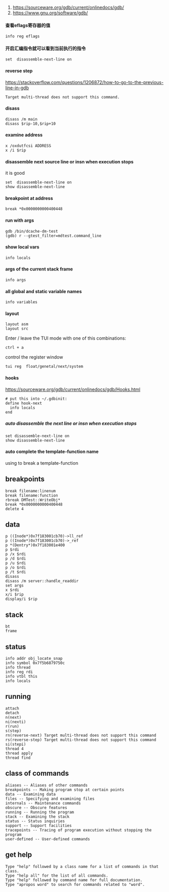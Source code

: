 1. https://sourceware.org/gdb/current/onlinedocs/gdb/
1. https://www.gnu.org/software/gdb/

#### 查看eflags寄存器的值
```
info reg eflags
```

#### 开启汇编指令就可以看到当前执行的指令

```
set  disassemble-next-line on
```

#### reverse step
https://stackoverflow.com/questions/1206872/how-to-go-to-the-previous-line-in-gdb
```
Target multi-thread does not support this command.
```

#### disass
```
disass /m main
disass $rip-10,$rip+10
```
  
#### examine address
```
x /oxdutfcsi ADDRESS
x /i $rip
```

#### disassemble next source line or insn when execution stops
it is good
```
set  disassemble-next-line on
show disassemble-next-line
```

#### breakpoint at address
```
break *0x0000000000400448
```

#### run with args
```
gdb /bin/dcache-dm-test
(gdb) r --gtest_filter=mdtest.command_line
```
#### show local vars
```
info locals
```

#### args of the current stack frame
```
info args
```

#### all global and static variable names
```
info variables
```

#### layout 
```
layout asm
layout src
```
Enter / leave the TUI mode with one of this combinations:
```
ctrl + a
```
control the register window
```
tui reg  float/genetal/next/system
```

#### hooks
https://sourceware.org/gdb/current/onlinedocs/gdb/Hooks.html
```
# put this into ~/.gdbinit:
define hook-next
  info locals
end
```
  
##### auto disassemble the next line or insn when execution stops
```
set disassemble-next-line on
show disassemble-next-line
```
#### auto complete the template-function name 

using <tab> to break a template-function
  
## breakpoints
```
break filename:linenum
break filename:function
rbreak DMTest::WriteObj*
break *0x0000000000400448
delete 4
```

## data
```
p ((Inode*)0x7f183001cb70)->ll_ref
p ((Inode*)0x7f183001cb70)->_ref
p *(Dentry*)0x7f183001e400
p $rdi
p /x $rdi
p /d $rdi
p /u $rdi
p /o $rdi
p /t $rdi
disass
disass /m server::handle_readdir
set args
x $rdi
x/i $rip
display/i $rip
```

## stack
```
bt
frame
```

## status
```
info addr obj_locate_snap
info symbol 0x7f5b6879750c 
info thread
info reg rdi
info vtbl this
info locals
```

## running
```
attach
detach
n(next)
ni(nexti)
r(run)
s(step)
rn(reverse-next) Target multi-thread does not support this command
rs(reverse-step) Target multi-thread does not support this command
si(stepi)
thread 4
thread apply
thread find
```

## class of commands
```
aliases -- Aliases of other commands
breakpoints -- Making program stop at certain points
data -- Examining data
files -- Specifying and examining files
internals -- Maintenance commands
obscure -- Obscure features
running -- Running the program
stack -- Examining the stack
status -- Status inquiries
support -- Support facilities
tracepoints -- Tracing of program execution without stopping the program
user-defined -- User-defined commands
```
  
## get help
```
Type "help" followed by a class name for a list of commands in that class.
Type "help all" for the list of all commands.
Type "help" followed by command name for full documentation.
Type "apropos word" to search for commands related to "word".
```
